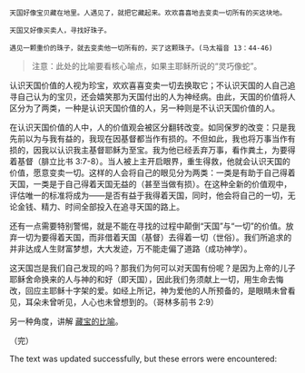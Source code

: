     天国好像宝贝藏在地里。人遇见了，就把它藏起来。欢欢喜喜地去变卖一切所有的买这块地。
    
    天国又好像买卖人，寻找好珠子。
    
    遇见一颗重价的珠子，就去变卖他一切所有的，买了这颗珠子。(马太福音 13：44-46)
    

> 注意：此处的比喻要看核心喻点，如果主耶稣所说的“灵巧像蛇”。

认识天国价值的人视为珍宝，欢欢喜喜变卖一切去换取它；不认识天国的人自己追寻自己认为的宝贝，还会嬉笑那为天国付出的人为神经病。由此，天国的价值将人区分为了两类，一种是认识天国价值的人，另一种则是不认识天国价值的人。

在认识天国价值的人中，人的价值观会被区分翻转改变。如同保罗的改变：只是我先前以为与我有益的，我现在因基督都当作有损的。不但如此，我也将万事当作有损的，因我以认识我主基督耶稣为至宝。我为他已经丢弃万事，看作粪土，为要得着基督（腓立比书 3:7-8）。当人被上主开启眼界，重生得救，他就会认识天国的价值，愿意变卖一切。这样的人会将自己的眼见分为两类：一类是有助于自己得着天国，一类是于自己得着天国无益的（甚至当做有损）。在这种全新的价值观中，评估唯一的标准将成为——是否有益于我得着天国，同时，他会将自己的一切，无论金钱、精力、时间全部投入在追寻天国的路上。

还有一点需要特别警惕，就是不能在寻找的过程中颠倒“天国”与“一切”的价值。放弃一切为要得着天国，而非借着天国（基督）去得着一切（世俗）。我们所追求的并非达成人生财富梦想，大大发迹，万不能走偏了道路（成功神学）。

这天国岂是我们自己发现的吗？那我们为何可以对天国有份呢？是因为上帝的儿子耶稣舍命换来的人与神的和好（即天国），因此我们务须献上一切，用生命去悔改，回应主耶稣十字架的爱。如经上所记，神为爱他的人所预备的，是眼睛未曾看见，耳朵未曾听见，人心也未曾想到的。（哥林多前书 2:9）

另一种角度，讲解 [藏宝的比喻](https://www.lgweb.net/sc/gp/msg-05)。

（完）

The text was updated successfully, but these errors were encountered: